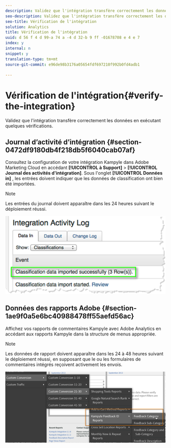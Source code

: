 ```yaml
---
description: Validez que l'intégration transfère correctement les données en exécutant quelques vérifications.
seo-description: Validez que l'intégration transfère correctement les données en exécutant quelques vérifications.
seo-title: Vérification de l'intégration
solution: Analytics
title: Vérification de l'intégration
uuid: d 56 f 4 d 99-a 74 a -4 d 32-b 9 ff -01678708 e 4 e 7
index: y
internal: n
snippet: y
translation-type: tm+mt
source-git-commit: e96de98b3176a05654fdf697210f992b0fd4adb1

---
```



# Vérification de l'intégration{#verify-the-integration}

Validez que l'intégration transfère correctement les données en exécutant quelques vérifications.

## Journal d’activité d’intégration {#section-0472df9180db4f218db5f6040cab07af}

Consultez la configuration de votre intégration Kampyle dans Adobe Marketing Cloud en accédant **[!UICONTROL à Support]** &gt; **[!UICONTROL Journal des activités d'intégration]**. Sous l'onglet **[!UICONTROL Données in]** , les entrées doivent indiquer que les données de classification ont bien été importées.

>[!NOTE]
>
>Les entrées du journal doivent apparaître dans les 24 heures suivant le déploiement réussi.

![](assets/integration_activity_log.png)

## Données des rapports Adobe {#section-1ae9f0a5e6bc40988478ff55aefd56ac}

Affichez vos rapports de commentaires Kampyle avec Adobe Analytics en accédant aux rapports Kampyle dans la structure de menus appropriée.

>[!NOTE]
>
>Les données de rapport doivent apparaître dans les 24 à 48 heures suivant le déploiement réussi, en supposant que le ou les formulaires de commentaires intégrés reçoivent activement les envois.

![](assets/adobe_reporting_data.png)

